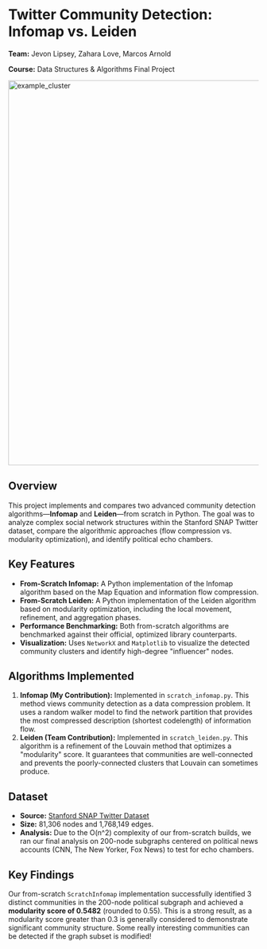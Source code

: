 # Twitter Community Detection: Infomap vs. Leiden

**Team:** Jevon Lipsey, Zahara Love, Marcos Arnold

**Course:** Data Structures & Algorithms Final Project

<img width="1084" height="773" alt="example_cluster" src="https://github.com/user-attachments/assets/5510d6a3-8a64-4a0b-94c4-e8ee9f38fdbd" />


## Overview

This project implements and compares two advanced community detection algorithms—**Infomap** and **Leiden**—from scratch in Python. The goal was to analyze complex social network structures within the Stanford SNAP Twitter dataset, compare the algorithmic approaches (flow compression vs. modularity optimization), and identify political echo chambers.

## Key Features

* **From-Scratch Infomap:** A Python implementation of the Infomap algorithm based on the Map Equation and information flow compression.
* **From-Scratch Leiden:** A Python implementation of the Leiden algorithm based on modularity optimization, including the local movement, refinement, and aggregation phases.
* **Performance Benchmarking:** Both from-scratch algorithms are benchmarked against their official, optimized library counterparts.
* **Visualization:** Uses `NetworkX` and `Matplotlib` to visualize the detected community clusters and identify high-degree "influencer" nodes.

## Algorithms Implemented

1.  **Infomap (My Contribution):** Implemented in `scratch_infomap.py`. This method views community detection as a data compression problem. It uses a random walker model to find the network partition that provides the most compressed description (shortest codelength) of information flow.
2.  **Leiden (Team Contribution):** Implemented in `scratch_leiden.py`. This algorithm is a refinement of the Louvain method that optimizes a "modularity" score. It guarantees that communities are well-connected and prevents the poorly-connected clusters that Louvain can sometimes produce.

## Dataset

* **Source:** [Stanford SNAP Twitter Dataset](https://snap.stanford.edu/data/ego-Twitter.html)
* **Size:** 81,306 nodes and 1,768,149 edges.
* **Analysis:** Due to the O(n^2) complexity of our from-scratch builds, we ran our final analysis on 200-node subgraphs centered on political news accounts (CNN, The New Yorker, Fox News) to test for echo chambers.

## Key Findings

Our from-scratch `ScratchInfomap` implementation successfully identified 3 distinct communities in the 200-node political subgraph and achieved a **modularity score of 0.5482** (rounded to 0.55).
This is a strong result, as a modularity score greater than 0.3 is generally considered to demonstrate significant community structure. Some really interesting communities can be detected if the graph subset is modified!
